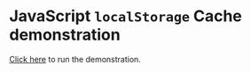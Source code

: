# JavaScript `localStorage` Cache demonstration

[Click here](https://nd1012.github.io/LSC/index.html) to run the demonstration.
